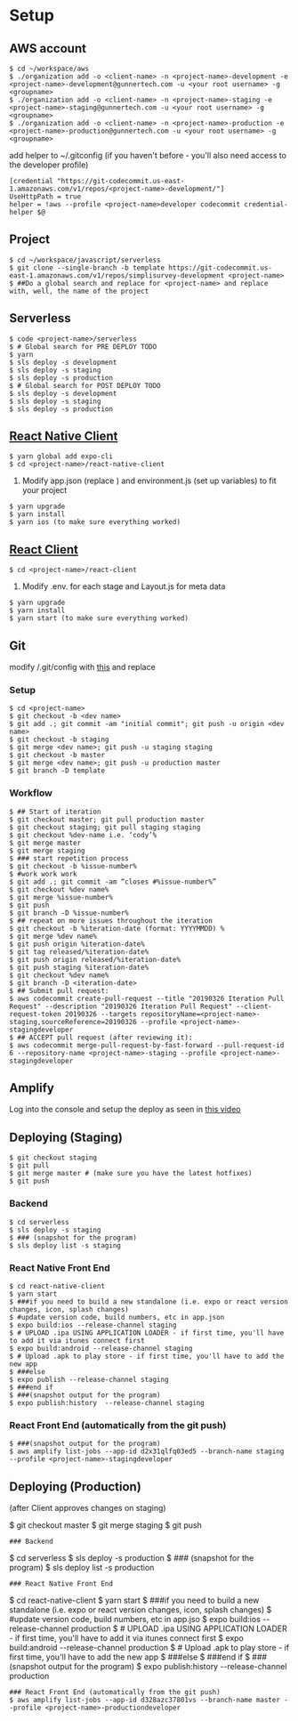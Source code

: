 # Setup
## AWS account
````
$ cd ~/workspace/aws
$ ./organization add -o <client-name> -n <project-name>-development -e <project-name>-development@gunnertech.com -u <your root username> -g <groupname>
$ ./organization add -o <client-name> -n <project-name>-staging -e <project-name>-staging@gunnertech.com -u <your root username> -g <groupname>
$ ./organization add -o <client-name> -n <project-name>-production -e <project-name>-production@gunnertech.com -u <your root username> -g <groupname>
````

add helper to ~/.gitconfig (if you haven't before - you'll also need access to the <project-name>developer profile)
````
[credential "https://git-codecommit.us-east-1.amazonaws.com/v1/repos/<project-name>-development/"]
UseHttpPath = true
helper = !aws --profile <project-name>developer codecommit credential-helper $@
````


## Project 
````
$ cd ~/workspace/javascript/serverless
$ git clone --single-branch -b template https://git-codecommit.us-east-1.amazonaws.com/v1/repos/simplisurvey-development <project-name>
$ ##Do a global search and replace for <project-name> and replace with, well, the name of the project
````

## Serverless
````
$ code <project-name>/serverless
$ # Global search for PRE DEPLOY TODO
$ yarn
$ sls deploy -s development
$ sls deploy -s staging
$ sls deploy -s production
$ # Global search for POST DEPLOY TODO
$ sls deploy -s development
$ sls deploy -s staging
$ sls deploy -s production
````

## [React Native Client](https://github.com/react-community/create-react-native-app)
````
$ yarn global add expo-cli
$ cd <project-name>/react-native-client
````
1) Modify app.json (replace <project-name>) and environment.js (set up variables) to fit your project
````
$ yarn upgrade
$ yarn install
$ yarn ios (to make sure everything worked)
````
## [React Client](https://github.com/facebook/create-react-app)
  ````
$ cd <project-name>/react-client
````
1) Modify .env.<stage> for each stage and Layout.js for meta data
````
$ yarn upgrade
$ yarn install
$ yarn start (to make sure everything worked)
````
## Git
modify <project-name>/.git/config with [this](https://gist.github.com/CodySwannGT/ea1dcb937426d8121576b59334000d58) and replace <project-name>

### Setup

````
$ cd <project-name>
$ git checkout -b <dev name>
$ git add .; git commit -am "initial commit"; git push -u origin <dev name>
$ git checkout -b staging
$ git merge <dev name>; git push -u staging staging
$ git checkout -b master
$ git merge <dev name>; git push -u production master
$ git branch -D template
````
### Workflow
````
$ ## Start of iteration
$ git checkout master; git pull production master
$ git checkout staging; git pull staging staging
$ git checkout %dev-name i.e. ‘cody’%
$ git merge master
$ git merge staging
$ ### start repetition process
$ git checkout -b %issue-number%
$ #work work work
$ git add .; git commit -am “closes #%issue-number%”
$ git checkout %dev name%
$ git merge %issue-number%
$ git push
$ git branch -D %issue-number%
$ ## repeat on more issues throughout the iteration
$ git checkout -b %iteration-date (format: YYYYMMDD) %
$ git merge %dev name%
$ git push origin %iteration-date%
$ git tag released/%iteration-date%
$ git push origin released/%iteration-date%
$ git push staging %iteration-date%
$ git checkout %dev name%
$ git branch -D <iteration-date>
$ ## Submit pull request:
$ aws codecommit create-pull-request --title "20190326 Iteration Pull Request" --description "20190326 Iteration Pull Request" --client-request-token 20190326 --targets repositoryName=<project-name>-staging,sourceReference=20190326 --profile <project-name>-stagingdeveloper
$ ## ACCEPT pull request (after reviewing it):
$ aws codecommit merge-pull-request-by-fast-forward --pull-request-id 6 --repository-name <project-name>-staging --profile <project-name>-stagingdeveloper
````
  
## Amplify

Log into the console and setup the deploy as seen in [this video](https://youtu.be/iql6pRyof20)


## Deploying (Staging)

````
$ git checkout staging
$ git pull
$ git merge master # (make sure you have the latest hotfixes)
$ git push
````

### Backend

````
$ cd serverless
$ sls deploy -s staging
$ ### (snapshot for the program)
$ sls deploy list -s staging
````

### React Native Front End
````
$ cd react-native-client
$ yarn start
$ ###if you need to build a new standalone (i.e. expo or react version changes, icon, splash changes)
$ #update version code, build numbers, etc in app.json
$ expo build:ios --release-channel staging
$ # UPLOAD .ipa USING APPLICATION LOADER - if first time, you'll have to add it via itunes connect first
$ expo build:android --release-channel staging
$ # Upload .apk to play store - if first time, you'll have to add the new app
$ ###else
$ expo publish --release-channel staging
$ ###end if
$ ###(snapshot output for the program)
$ expo publish:history  --release-channel staging
````
### React Front End (automatically from the git push)

````
$ ###(snapshot output for the program)
$ aws amplify list-jobs --app-id d2x31qlfq03ed5 --branch-name staging --profile <project-name>-stagingdeveloper
````

## Deploying (Production) 

(after Client approves changes on staging)

$ git checkout master
$ git merge staging
$ git push
````
### Backend
````
$ cd serverless
$ sls deploy -s production
$ ### (snapshot for the program)
$ sls deploy list -s production
````
### React Native Front End
````
$ cd react-native-client
$ yarn start
$ ###if you need to build a new standalone (i.e. expo or react version changes, icon, splash changes)
$ #update version code, build numbers, etc in app.jso
$ expo build:ios --release-channel production
$ # UPLOAD .ipa  USING APPLICATION LOADER - if first time, you'll have to add it via itunes connect first
$ expo build:android --release-channel production
$ # Upload .apk to play store - if first time, you'll have to add the new app
$ ###else
$ ###end if 
$ ###(snapshot output for the program)
$ expo publish:history  --release-channel production
````
### React Front End (automatically from the git push)
$ aws amplify list-jobs --app-id d328azc37801vs --branch-name master --profile <project-name>-productiondeveloper